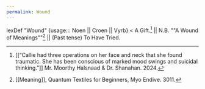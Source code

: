 ```yaml
---
permalink: Wound
---
```

lexDef "Wound" {usage::: Noen || Croen || Vyrb} < A Gift.[^WoundNoen] || N.B. ""A Wound of Meanings""[^WoundCroen] || (Past tense) To Have Tried.

[^WoundNoen]: [[“Callie had three operations on her face and neck that she found traumatic. She has been conscious of marked mood swings and suicidal thinking.”]] Mr. Moorthy Halsnaad & Dr. Shanahan. 2024. 
[^WoundCroen]: [[Meaning]], Quantum Textiles for Beginners, Myo Endive. 3011.

